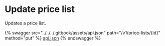 # Update price list

Updates a price list.

{% swagger src="../../../.gitbook/assets/api.json" path="/v1/price-lists/{id}" method="put" %}
[api.json](../../../.gitbook/assets/api.json)
{% endswagger %}
